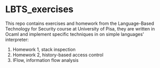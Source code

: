 # LBTS_exercises

This repo contains exercises and homework from the Language-Based Technology for Security course at University of Pisa, they are written in Ocaml and implement specific techniques in on simple languages' interpreter:
1. Homework 1, stack inspection
2. Homework 2, history-based access control
3. IFlow, information flow analysis
